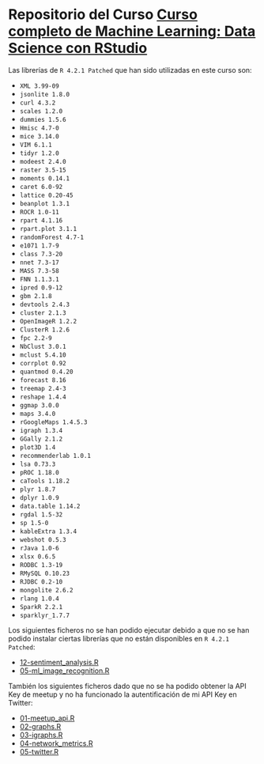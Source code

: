 # Repositorio del Curso [Curso completo de Machine Learning: Data Science con RStudio](https://cursos.frogamesformacion.com/courses/machine-learning-r/)

Las librerías de `R 4.2.1 Patched` que han sido utilizadas en este curso son:

* `XML 3.99-09`
* `jsonlite 1.8.0`
* `curl 4.3.2`
* `scales 1.2.0`
* `dummies 1.5.6`
* `Hmisc 4.7-0`
* `mice 3.14.0`
* `VIM 6.1.1`
* `tidyr 1.2.0`
* `modeest 2.4.0`
* `raster 3.5-15`
* `moments 0.14.1`
* `caret 6.0-92`
* `lattice 0.20-45`
* `beanplot 1.3.1`
* `ROCR 1.0-11`
* `rpart 4.1.16`
* `rpart.plot 3.1.1`
* `randomForest 4.7-1`
* `e1071 1.7-9`
* `class 7.3-20`
* `nnet 7.3-17`
* `MASS 7.3-58`
* `FNN 1.1.3.1`
* `ipred 0.9-12`
* `gbm 2.1.8`
* `devtools 2.4.3`
* `cluster 2.1.3`
* `OpenImageR 1.2.2`
* `ClusterR 1.2.6`
* `fpc 2.2-9`
* `NbClust 3.0.1`
* `mclust 5.4.10`
* `corrplot 0.92`
* `quantmod 0.4.20`
* `forecast 8.16`
* `treemap 2.4-3`
* `reshape 1.4.4`
* `ggmap 3.0.0`
* `maps 3.4.0`
* `rGoogleMaps 1.4.5.3`
* `igraph 1.3.4`
* `GGally 2.1.2`
* `plot3D 1.4`
* `recommenderlab 1.0.1`
* `lsa 0.73.3`
* `pROC 1.18.0`
* `caTools 1.18.2`
* `plyr 1.8.7`
* `dplyr 1.0.9`
* `data.table 1.14.2`
* `rgdal 1.5-32`
* `sp 1.5-0`
* `kableExtra 1.3.4`
* `webshot 0.5.3`
* `rJava 1.0-6`
* `xlsx 0.6.5`
* `RODBC 1.3-19`
* `RMySQL 0.10.23`
* `RJDBC 0.2-10`
* `mongolite 2.6.2`
* `rlang 1.0.4`
* `SparkR 2.2.1`
* `sparklyr_1.7.7`

Los siguientes ficheros no se han podido ejecutar debido a que no se han podido instalar ciertas librerías que no están disponibles en `R 4.2.1 Patched`:

* [12-sentiment_analysis.R](https://github.com/jmudy/r-course/blob/curso/scripts/tema3/12-sentiment_analysis.R)
* [05-ml_image_recognition.R](https://github.com/jmudy/r-course/blob/curso/scripts/tema8/05-ml_image_recognition.R)

También los siguientes ficheros dado que no se ha podido obtener la API Key de meetup y no ha funcionado la autentificación de mi API Key en Twitter:

* [01-meetup_api.R](https://github.com/jmudy/r-course/blob/curso/scripts/tema9/01-meetup_api.R)
* [02-graphs.R](https://github.com/jmudy/r-course/blob/curso/scripts/tema9/02-graphs.R)
* [03-igraphs.R](https://github.com/jmudy/r-course/blob/curso/scripts/tema9/03-igraph.R)
* [04-network_metrics.R](https://github.com/jmudy/r-course/blob/curso/scripts/tema9/04-network_metrics.R)
* [05-twitter.R](https://github.com/jmudy/r-course/blob/curso/scripts/tema9/05-twitter.R)
